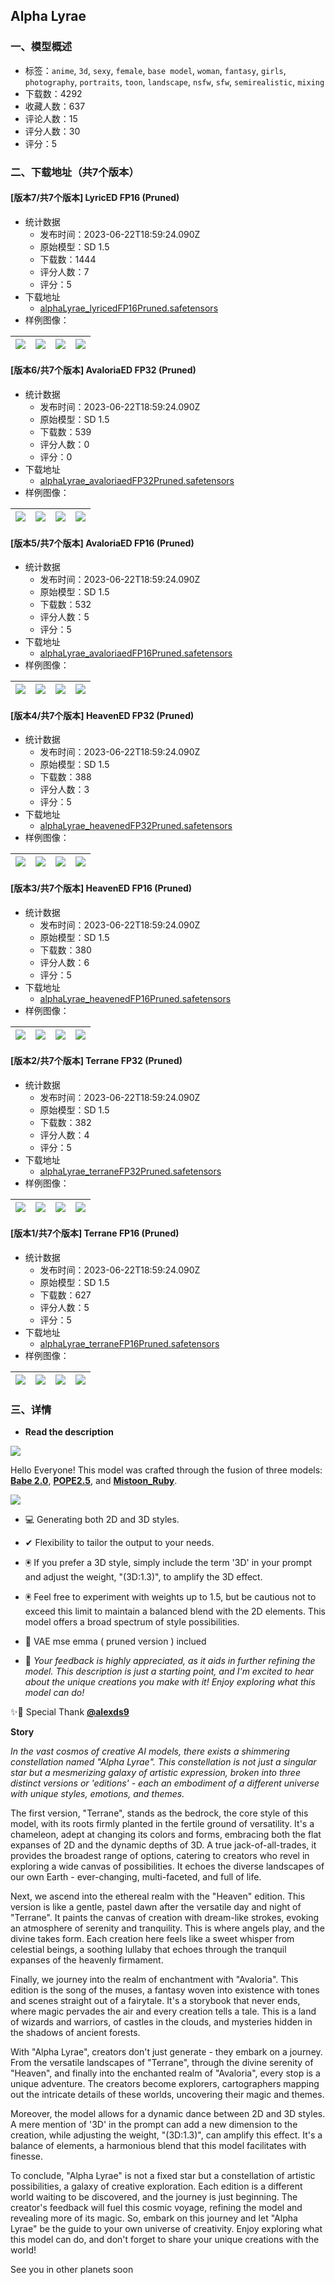 ## Alpha Lyrae 
### 一、模型概述

- 标签：`anime`, `3d`, `sexy`, `female`, `base model`, `woman`, `fantasy`, `girls`, `photography`, `portraits`, `toon`, `landscape`, `nsfw`, `sfw`, `semirealistic`, `mixing`
- 下载数：4292
- 收藏人数：637
- 评论人数：15
- 评分人数：30
- 评分：5

### 二、下载地址（共7个版本）

#### [版本7/共7个版本] LyricED FP16 (Pruned)

- 统计数据
  - 发布时间：2023-06-22T18:59:24.090Z
  - 原始模型：SD 1.5
  - 下载数：1444
  - 评分人数：7
  - 评分：5
- 下载地址
  - [alphaLyrae_lyricedFP16Pruned.safetensors](https://civitai.com/api/download/models/100825)
- 样例图像：

| <img src="https://image.civitai.com/xG1nkqKTMzGDvpLrqFT7WA/f12f71f8-f126-4b55-8bfa-ae1ddc38a0df/width=450/1231247.jpeg" /> | <img src="https://image.civitai.com/xG1nkqKTMzGDvpLrqFT7WA/52229b83-92c5-4450-b859-b51cb3d2ae3a/width=450/1230847.jpeg" /> | <img src="https://image.civitai.com/xG1nkqKTMzGDvpLrqFT7WA/125ff96a-e565-489e-90b6-24bb1ebe732a/width=450/1231019.jpeg" /> | <img src="https://image.civitai.com/xG1nkqKTMzGDvpLrqFT7WA/b9987760-df56-4774-8203-7daecadf0bc7/width=450/1230944.jpeg" /> |
| ---- | ---- | ---- | ---- |

#### [版本6/共7个版本] AvaloriaED FP32 (Pruned)

- 统计数据
  - 发布时间：2023-06-22T18:59:24.090Z
  - 原始模型：SD 1.5
  - 下载数：539
  - 评分人数：0
  - 评分：0
- 下载地址
  - [alphaLyrae_avaloriaedFP32Pruned.safetensors](https://civitai.com/api/download/models/99421)
- 样例图像：

| <img src="https://image.civitai.com/xG1nkqKTMzGDvpLrqFT7WA/7f42996b-1d8f-450a-bebf-c0683c2f8c97/width=450/1205181.jpeg" /> | <img src="https://image.civitai.com/xG1nkqKTMzGDvpLrqFT7WA/28491a71-0a15-4867-8685-81b3abeb82cc/width=450/1205278.jpeg" /> | <img src="https://image.civitai.com/xG1nkqKTMzGDvpLrqFT7WA/daccbac2-104b-4e67-8733-4d26465fa843/width=450/1205084.jpeg" /> | <img src="https://image.civitai.com/xG1nkqKTMzGDvpLrqFT7WA/0abf544f-5a20-4472-a427-304df86e696c/width=450/1204872.jpeg" /> |
| ---- | ---- | ---- | ---- |

#### [版本5/共7个版本] AvaloriaED FP16 (Pruned)

- 统计数据
  - 发布时间：2023-06-22T18:59:24.090Z
  - 原始模型：SD 1.5
  - 下载数：532
  - 评分人数：5
  - 评分：5
- 下载地址
  - [alphaLyrae_avaloriaedFP16Pruned.safetensors](https://civitai.com/api/download/models/98566)
- 样例图像：

| <img src="https://image.civitai.com/xG1nkqKTMzGDvpLrqFT7WA/7b2d8cb8-4250-4ed3-b4e8-080d23cd83cc/width=450/1195417.jpeg" /> | <img src="https://image.civitai.com/xG1nkqKTMzGDvpLrqFT7WA/a901696e-c9ae-45ab-97ed-6b1b3778c4a2/width=450/1195419.jpeg" /> | <img src="https://image.civitai.com/xG1nkqKTMzGDvpLrqFT7WA/0e72ad57-92ef-4211-b3df-0ef186b23bb3/width=450/1195418.jpeg" /> | <img src="https://image.civitai.com/xG1nkqKTMzGDvpLrqFT7WA/5d8908e7-fc71-46ac-a8ab-a91763c5792f/width=450/1195422.jpeg" /> |
| ---- | ---- | ---- | ---- |

#### [版本4/共7个版本] HeavenED FP32 (Pruned)

- 统计数据
  - 发布时间：2023-06-22T18:59:24.090Z
  - 原始模型：SD 1.5
  - 下载数：388
  - 评分人数：3
  - 评分：5
- 下载地址
  - [alphaLyrae_heavenedFP32Pruned.safetensors](https://civitai.com/api/download/models/97323)
- 样例图像：

| <img src="https://image.civitai.com/xG1nkqKTMzGDvpLrqFT7WA/447435dd-3e0d-481c-95cd-485ba5c7d619/width=450/1181971.jpeg" /> | <img src="https://image.civitai.com/xG1nkqKTMzGDvpLrqFT7WA/79af3f0e-faea-48b9-b932-3ffdac0fb1c1/width=450/1182254.jpeg" /> | <img src="https://image.civitai.com/xG1nkqKTMzGDvpLrqFT7WA/392ab2df-78e5-422c-b601-ae44eb1b064f/width=450/1182042.jpeg" /> | <img src="https://image.civitai.com/xG1nkqKTMzGDvpLrqFT7WA/5d474e62-019d-4c12-ad9b-6fcc6488eb2d/width=450/1182000.jpeg" /> |
| ---- | ---- | ---- | ---- |

#### [版本3/共7个版本] HeavenED FP16 (Pruned)

- 统计数据
  - 发布时间：2023-06-22T18:59:24.090Z
  - 原始模型：SD 1.5
  - 下载数：380
  - 评分人数：6
  - 评分：5
- 下载地址
  - [alphaLyrae_heavenedFP16Pruned.safetensors](https://civitai.com/api/download/models/97228)
- 样例图像：

| <img src="https://image.civitai.com/xG1nkqKTMzGDvpLrqFT7WA/e7fb1147-dc4f-4dd4-acba-e60d22daa3f1/width=450/1167649.jpeg" /> | <img src="https://image.civitai.com/xG1nkqKTMzGDvpLrqFT7WA/c37e2997-0e6e-40c3-af1e-7d3f305fe494/width=450/1167650.jpeg" /> | <img src="https://image.civitai.com/xG1nkqKTMzGDvpLrqFT7WA/5ccbcffc-518d-489c-81e9-abc19e6df5e2/width=450/1167653.jpeg" /> | <img src="https://image.civitai.com/xG1nkqKTMzGDvpLrqFT7WA/f0701ee5-c797-4a46-9c34-d4cb454a0b8d/width=450/1167652.jpeg" /> |
| ---- | ---- | ---- | ---- |

#### [版本2/共7个版本] Terrane FP32 (Pruned)

- 统计数据
  - 发布时间：2023-06-22T18:59:24.090Z
  - 原始模型：SD 1.5
  - 下载数：382
  - 评分人数：4
  - 评分：5
- 下载地址
  - [alphaLyrae_terraneFP32Pruned.safetensors](https://civitai.com/api/download/models/96593)
- 样例图像：

| <img src="https://image.civitai.com/xG1nkqKTMzGDvpLrqFT7WA/59cdcc2c-ea8e-4a46-a039-92a3425c6b41/width=450/1154486.jpeg" /> | <img src="https://image.civitai.com/xG1nkqKTMzGDvpLrqFT7WA/5fb56520-4875-4252-8405-a3c83e6df7f8/width=450/1155423.jpeg" /> | <img src="https://image.civitai.com/xG1nkqKTMzGDvpLrqFT7WA/bfd02881-6e91-4789-9b7c-cdc50291aeae/width=450/1154270.jpeg" /> | <img src="https://image.civitai.com/xG1nkqKTMzGDvpLrqFT7WA/989dcdab-564e-48a0-882b-42d17cd3a0da/width=450/1154338.jpeg" /> |
| ---- | ---- | ---- | ---- |

#### [版本1/共7个版本] Terrane FP16 (Pruned)

- 统计数据
  - 发布时间：2023-06-22T18:59:24.090Z
  - 原始模型：SD 1.5
  - 下载数：627
  - 评分人数：5
  - 评分：5
- 下载地址
  - [alphaLyrae_terraneFP16Pruned.safetensors](https://civitai.com/api/download/models/94596)
- 样例图像：

| <img src="https://image.civitai.com/xG1nkqKTMzGDvpLrqFT7WA/857b7038-79e7-42d9-a25e-f42b5148bec9/width=450/1131147.jpeg" /> | <img src="https://image.civitai.com/xG1nkqKTMzGDvpLrqFT7WA/001040c7-253b-4441-ab1d-a8d073af0ab6/width=450/1131129.jpeg" /> | <img src="https://image.civitai.com/xG1nkqKTMzGDvpLrqFT7WA/978f8873-2e49-4d8b-a1a1-ca58ec9582f9/width=450/1121056.jpeg" /> | <img src="https://image.civitai.com/xG1nkqKTMzGDvpLrqFT7WA/089803de-12f7-498f-9505-e33642022b8b/width=450/1121045.jpeg" /> |
| ---- | ---- | ---- | ---- |


### 三、详情
<p></p><ul><li><p><strong>Read the description</strong></p></li></ul><p><img src="https://image.civitai.com/xG1nkqKTMzGDvpLrqFT7WA/e66de162-e1c1-4ac1-b8c3-d5a3314f23a6/width=525/e66de162-e1c1-4ac1-b8c3-d5a3314f23a6.jpeg" /></p><p>Hello Everyone! This model was crafted through the fusion of three models:<a target="_blank" rel="ugc" href="https://civitai.com/models/2220/babes"> <strong>Babe 2.0</strong></a>, <a target="_blank" rel="ugc" href="https://civitai.com/models/46190?modelVersionId=89079"><strong>POPE2.5</strong></a>, and <a target="_blank" rel="ugc" href="https://civitai.com/models/26332?modelVersionId=56962"><strong>Mistoon_Ruby</strong></a>.</p><p></p><p><img src="https://image.civitai.com/xG1nkqKTMzGDvpLrqFT7WA/c503b1c2-867f-4c48-b3b1-801c60dfba78/width=525/c503b1c2-867f-4c48-b3b1-801c60dfba78.jpeg" /></p><ul><li><p>💻 Generating both 2D and 3D styles.</p></li><li><p>✔ Flexibility to tailor the output to your needs.</p></li><li><p>🖲 If you prefer a 3D style, simply include the term '3D' in your prompt and adjust the weight, "(3D:1.3)", to amplify the 3D effect.</p></li><li><p>🖲<em> </em>Feel free to experiment with weights up to 1.5, but be cautious not to exceed this limit to maintain a balanced blend with the 2D elements. This model offers a broad spectrum of style possibilities.</p><p></p></li><li><p>🎁 VAE mse emma ( pruned version ) inclued</p></li></ul><p></p><ul><li><p>📢<em> Your feedback is highly appreciated, as it aids in further refining the model. This description is just a starting point, and I'm excited to hear about the unique creations you make with it! Enjoy exploring what this model can do!</em></p></li></ul><p></p><p>✨🙌 Special Thank <a target="_blank" rel="ugc" href="https://civitai.com/user/alexds9"><strong>@alexds9</strong></a></p><p></p><p><strong>Story</strong></p><p></p><p><em>In the vast cosmos of creative AI models, there exists a shimmering constellation named "Alpha Lyrae". This constellation is not just a singular star but a mesmerizing galaxy of artistic expression, broken into three distinct versions or 'editions' - each an embodiment of a different universe with unique styles, emotions, and themes.</em></p><p></p><p>The first version, "Terrane", stands as the bedrock, the core style of this model, with its roots firmly planted in the fertile ground of versatility. It's a chameleon, adept at changing its colors and forms, embracing both the flat expanses of 2D and the dynamic depths of 3D. A true jack-of-all-trades, it provides the broadest range of options, catering to creators who revel in exploring a wide canvas of possibilities. It echoes the diverse landscapes of our own Earth - ever-changing, multi-faceted, and full of life.</p><p>Next, we ascend into the ethereal realm with the "Heaven" edition. This version is like a gentle, pastel dawn after the versatile day and night of "Terrane". It paints the canvas of creation with dream-like strokes, evoking an atmosphere of serenity and tranquility. This is where angels play, and the divine takes form. Each creation here feels like a sweet whisper from celestial beings, a soothing lullaby that echoes through the tranquil expanses of the heavenly firmament.</p><p>Finally, we journey into the realm of enchantment with "Avaloria". This edition is the song of the muses, a fantasy woven into existence with tones and scenes straight out of a fairytale. It's a storybook that never ends, where magic pervades the air and every creation tells a tale. This is a land of wizards and warriors, of castles in the clouds, and mysteries hidden in the shadows of ancient forests.</p><p>With "Alpha Lyrae", creators don't just generate - they embark on a journey. From the versatile landscapes of "Terrane", through the divine serenity of "Heaven", and finally into the enchanted realm of "Avaloria", every stop is a unique adventure. The creators become explorers, cartographers mapping out the intricate details of these worlds, uncovering their magic and themes.</p><p>Moreover, the model allows for a dynamic dance between 2D and 3D styles. A mere mention of '3D' in the prompt can add a new dimension to the creation, while adjusting the weight, "(3D:1.3)", can amplify this effect. It's a balance of elements, a harmonious blend that this model facilitates with finesse.</p><p>To conclude, "Alpha Lyrae" is not a fixed star but a constellation of artistic possibilities, a galaxy of creative exploration. Each edition is a different world waiting to be discovered, and the journey is just beginning. The creator's feedback will fuel this cosmic voyage, refining the model and revealing more of its magic. So, embark on this journey and let "Alpha Lyrae" be the guide to your own universe of creativity. Enjoy exploring what this model can do, and don't forget to share your unique creations with the world!</p><p></p><p>See you in other planets soon</p>